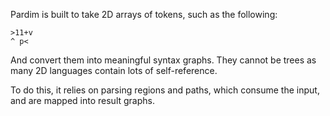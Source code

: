 
Pardim is built to take 2D arrays of tokens, such as the following:

```
>11+v
^ p<
```

And convert them into meaningful syntax graphs. They cannot be trees as many 2D languages contain lots of
self-reference.

To do this, it relies on parsing regions and paths, which consume the input, and are mapped into result
graphs.
